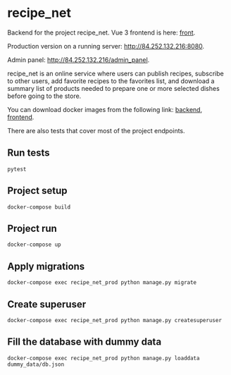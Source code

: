 # recipe_net

Backend for the project recipe_net.
Vue 3 frontend is here: [front](https://github.com/KirillZorikov/recipe_net_front).

Production version on a running server: http://84.252.132.216:8080.

Admin panel: http://84.252.132.216/admin_panel.

recipe_net is an online service where users can publish recipes, 
subscribe to other users, add favorite recipes to the favorites list, 
and download a summary list of products needed to prepare one or more selected dishes before going to the store.

You can download docker images from the following link:
[backend](https://hub.docker.com/repository/docker/kzorikov/recipe_net_back),
[frontend](https://hub.docker.com/repository/docker/kzorikov/recipe_net_front).

There are also tests that cover most of the project endpoints.

## Run tests
```
pytest
```

## Project setup
```
docker-compose build
```

## Project run
```
docker-compose up
```

## Apply migrations
```
docker-compose exec recipe_net_prod python manage.py migrate
```

## Create superuser
```
docker-compose exec recipe_net_prod python manage.py createsuperuser
```

## Fill the database with dummy data
```
docker-compose exec recipe_net_prod python manage.py loaddata dummy_data/db.json
```
